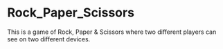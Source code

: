 # Rock_Paper_Scissors

This is a game of Rock, Paper & Scissors where two different players can see on two different devices. 
